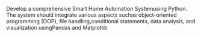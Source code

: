 Develop a comprehensive Smart Home Automation Systemusing Python. The system should integrate various aspects suchas object-oriented programming (OOP), file handling,conditional statements, data analysis, and visualization usingPandas and Matplotlib
